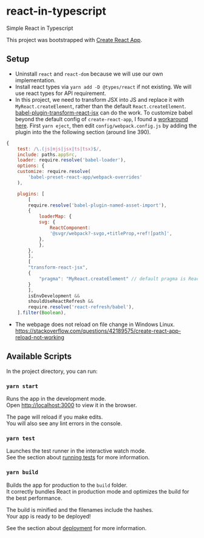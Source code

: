 # react-in-typescript
Simple React in Typescript

This project was bootstrapped with [Create React App](https://github.com/facebook/create-react-app).


## Setup
* Uninstall `react` and `react-dom` because we will use our own implementation.
* Install react types via `yarn add -D @types/react` if not existing. We will use react types for API requirement.
* In this project, we need to transform JSX into JS and replace it with `MyReact.createElement`, rather than the default `React.createElement`. [babel-plugin-transform-react-jsx](https://www.npmjs.com/package/babel-plugin-transform-react-jsx) can do the work. To customize babel beyond the default config of `create-react-app`, I found a [workaround here](https://github.com/facebook/create-react-app/issues/167). First `yarn eject`, then edit `config/webpack.config.js` by adding the plugin into the the following section (around line 390).
```js
{
    test: /\.(js|mjs|jsx|ts|tsx)$/,
    include: paths.appSrc,
    loader: require.resolve('babel-loader'),
    options: {
    customize: require.resolve(
        'babel-preset-react-app/webpack-overrides'
    ),

    plugins: [
        [
        require.resolve('babel-plugin-named-asset-import'),
        {
            loaderMap: {
            svg: {
                ReactComponent:
                '@svgr/webpack?-svgo,+titleProp,+ref![path]',
            },
            },
        },
        ],
        [
        "transform-react-jsx",
        {
            "pragma": "MyReact.createElement" // default pragma is React.createElement
        }
        ],
        isEnvDevelopment &&
        shouldUseReactRefresh &&
        require.resolve('react-refresh/babel'),
    ].filter(Boolean),
```

* The webpage does not reload on file change in Windows Linux. https://stackoverflow.com/questions/42189575/create-react-app-reload-not-working

## Available Scripts

In the project directory, you can run:

### `yarn start`

Runs the app in the development mode.\
Open [http://localhost:3000](http://localhost:3000) to view it in the browser.

The page will reload if you make edits.\
You will also see any lint errors in the console.

### `yarn test`

Launches the test runner in the interactive watch mode.\
See the section about [running tests](https://facebook.github.io/create-react-app/docs/running-tests) for more information.

### `yarn build`

Builds the app for production to the `build` folder.\
It correctly bundles React in production mode and optimizes the build for the best performance.

The build is minified and the filenames include the hashes.\
Your app is ready to be deployed!

See the section about [deployment](https://facebook.github.io/create-react-app/docs/deployment) for more information.
